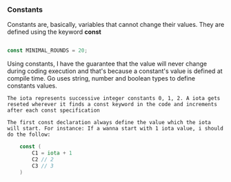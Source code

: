 ### Constants

Constants are, basically, variables that cannot change their values. They are defined using the keyword **const**

```go

const MINIMAL_ROUNDS = 20;
```

Using constants, I have the guarantee that the value will never change during coding execution and that's because a constant's value is defined at compile time.
Go uses string, number and boolean types to define constants values.

    The iota represents successive integer constants 0, 1, 2. A iota gets reseted wherever it finds a const keyword in the code and increments after each const specification

    The first const declaration always define the value which the iota will start. For instance: If a wanna start with 1 iota value, i should do the follow:
    
```go
    const (
        C1 = iota + 1
        C2 // 2
        C3 // 3
    )
```